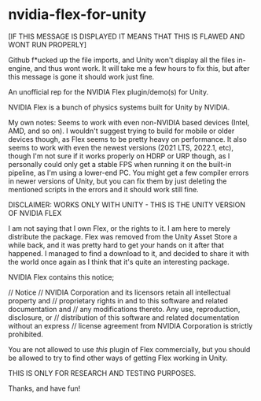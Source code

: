 # nvidia-flex-for-unity
[IF THIS MESSAGE IS DISPLAYED IT MEANS THAT THIS IS FLAWED AND WONT RUN PROPERLY]

Github f*ucked up the file imports, and Unity won't display all the files in-engine, and thus wont work. It will take me a few hours to fix this, but after this message is gone it should work just fine.

An unofficial rep for the NVIDIA Flex plugin/demo(s) for Unity.

NVIDIA Flex is a bunch of physics systems built for Unity by NVIDIA.

My own notes:
Seems to work with even non-NVIDIA based devices (Intel, AMD, and so on). I wouldn't suggest trying to build for mobile or older devices though, as Flex seems to be pretty heavy on performance. It also seems to work with even the newest versions (2021 LTS, 2022.1, etc), though I'm not sure if it works properly on HDRP or URP though, as I personally could only get a stable FPS when running it on the built-in pipeline, as I'm using a lower-end PC. You might get a few compiler errors in newer versions of Unity, but you can fix them by just deleting the mentioned scripts in the errors and it should work still fine.

DISCLAIMER:
WORKS ONLY WITH UNITY - THIS IS THE UNITY VERSION OF NVIDIA FLEX

I am not saying that I own Flex, or the rights to it. I am here to merely distribute the package. Flex was removed from the Unity Asset Store a while back, and it was pretty hard to get your hands on it after that happened. I managed to find a download to it, and decided to share it with the world once again as I think that it's quite an interesting package.

NVIDIA Flex contains this notice;

// Notice
// NVIDIA Corporation and its licensors retain all intellectual property and
// proprietary rights in and to this software and related documentation and
// any modifications thereto. Any use, reproduction, disclosure, or
// distribution of this software and related documentation without an express
// license agreement from NVIDIA Corporation is strictly prohibited.

You are not allowed to use *this* plugin of Flex commercially, but you should be allowed to try to find other ways of getting Flex working in Unity. 

THIS IS ONLY FOR RESEARCH AND TESTING PURPOSES.

Thanks, and have fun!
